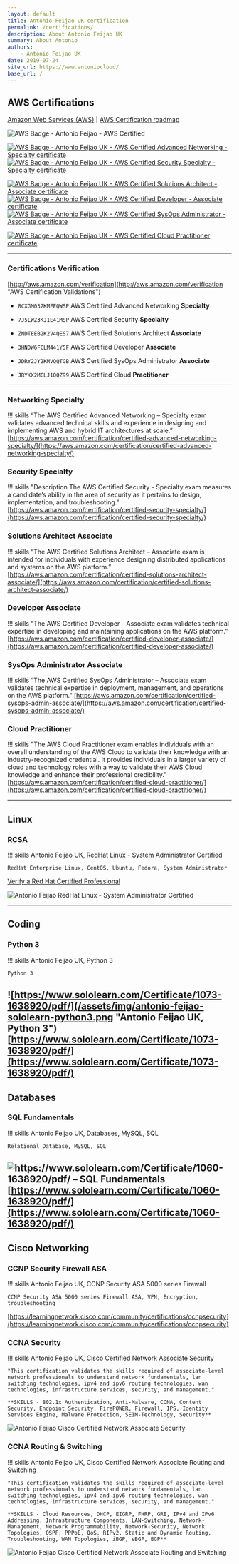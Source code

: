 ```yaml
---
layout: default
title: Antonio Feijao UK certification
permalink: /certifications/
description: About Antonio Feijao UK
summary: About Antonio 
authors:
    - Antonio Feijao UK
date: 2019-07-24
site_url: https://www.antoniocloud/
base_url: /
---
```


## AWS Certifications

[Amazon Web Services (AWS)](https://aws.amazon.com/) | [AWS Certification roadmap](https://aws.amazon.com/certification/#roadmap)

![AWS Badge - Antonio Feijao - AWS Certified](/assets/img/aws-certified-logo-1176x600-color.png#thumbnail)

[![AWS Badge - Antonio Feijao UK - AWS Certified Advanced Networking - Specialty certificate][1]][2]
[![AWS Badge - Antonio Feijao UK - AWS Certified Security Specialty  - Specialty certificate][3]][4]

[![AWS Badge - Antonio Feijao UK - AWS Certified Solutions Architect - Associate certificate][5]][6]
[![AWS Badge - Antonio Feijao UK - AWS Certified Developer - Associate certificate][7]][8]
[![AWS Badge - Antonio Feijao UK - AWS Certified SysOps Administrator - Associate certificate][9]][10]

[![AWS Badge - Antonio Feijao UK - AWS Certified Cloud Practitioner certificate][11]][12]



[1]: /assets/img/Antonio-Feijao-AWS-Certified-Advanced-Networking-Specialty.png#thumbnail "Antonio Feijao UK, aws-certified-advanced-networking-specialty-certificated"
[2]: https://www.certmetrics.com/amazon/public/badge.aspx?i=6&t=c&d=2018-11-20&ci=AWS00280650

[3]: /assets/img/Antonio-Feijao-AWS-Certified-Security-Specialty.png#thumbnail "Antonio Feijao UK, aws-certified-security-specialty-certificated"
[4]: https://www.certmetrics.com/amazon/public/badge.aspx?i=7&t=c&d=2019-02-26&ci=AWS00280650


[5]: /assets/img/Antonio-Feijao-AWS-Certified-Solutions-Architect-Associate.png#thumbnail "Antonio Feijao UK, aws-certified-solutions-architect-associate-certificate"
[6]: https://www.certmetrics.com/amazon/public/badge.aspx?i=1&t=c&d=2017-07-17&ci=AWS00280650

[7]: /assets/img/Antonio-Feijao-AWS-Certified-Developer-Associate.png#thumbnail "Antonio Feijao UK, aws-certified-developer-associate-certificate"
[8]: https://www.certmetrics.com/amazon/public/badge.aspx?i=2&t=c&d=2018-01-29&ci=AWS00280650

[9]: /assets/img/Antonio-Feijao-AWS-Certified-SysOps-Administrator-Associate.png#thumbnail "Antonio Feijao UK, aws-certified-sysops-administrator-associate-certificate"
[10]: https://www.certmetrics.com/amazon/public/badge.aspx?i=3&t=c&d=2018-11-21&ci=AWS00280650


[11]: /assets/img/Antonio-Feijao-AWS-Certified-Cloud-Practitioner.png#thumbnail "Antonio Feijao UK, AWS Certified Cloud Practitioner"
[12]: https://www.certmetrics.com/amazon/public/badge.aspx?i=9&t=c&d=2019-02-25&ci=AWS00280650

---

### Certifications Verification

[http://aws.amazon.com/verification](http://aws.amazon.com/verification "AWS Certification Validations")

- `8CXGM032KMFEQWSP` AWS Certified Advanced Networking **Specialty**

- `7J5LWZ3KJ1E41MSP` AWS Certified Security **Specialty**

- `ZNDTEEB2K2V4QES7` AWS Certified Solutions Architect **Associate**

- `3HNDW6FCLM441Y5F` AWS Certified Developer **Associate**

- `JDRY2JY2KMVQQTGB` AWS Certified SysOps Administrator **Associate**
  
- `JRYKX2MCLJ1QQZ99` AWS Certified Cloud **Practitioner**
  
---

### Networking Specialty

!!! skills
    “The AWS Certified Advanced Networking – Specialty exam validates advanced technical skills and experience in designing and implementing AWS and hybrid IT architectures at scale.”
    [https://aws.amazon.com/certification/certified-advanced-networking-specialty/](https://aws.amazon.com/certification/certified-advanced-networking-specialty/)

### Security Specialty

!!! skills
    "Description The AWS Certified Security - Specialty exam measures a candidate’s ability in the area of security as it pertains to design, implementation, and troubleshooting."
    [https://aws.amazon.com/certification/certified-security-specialty/](https://aws.amazon.com/certification/certified-security-specialty/)

### Solutions Architect Associate

!!! skills
    “The AWS Certified Solutions Architect – Associate exam is intended for individuals with experience designing distributed applications and systems on the AWS platform.”
    [https://aws.amazon.com/certification/certified-solutions-architect-associate/](https://aws.amazon.com/certification/certified-solutions-architect-associate/)

### Developer Associate

!!! skills
    “The AWS Certified Developer – Associate exam validates technical expertise in developing and maintaining applications on the AWS platform.”
    [https://aws.amazon.com/certification/certified-developer-associate/](https://aws.amazon.com/certification/certified-developer-associate/)

### SysOps Administrator Associate

!!! skills
    “The AWS Certified SysOps Administrator – Associate exam validates technical expertise in deployment, management, and operations on the AWS platform.”
    [https://aws.amazon.com/certification/certified-sysops-admin-associate/](https://aws.amazon.com/certification/certified-sysops-admin-associate/)

### Cloud Practitioner

!!! skills
    "The AWS Cloud Practitioner exam enables individuals with an overall understanding of the AWS Cloud to validate their knowledge with an industry-recognized credential. It provides individuals in a larger variety of cloud and technology roles with a way to validate their AWS Cloud knowledge and enhance their professional credibility."
    [https://aws.amazon.com/certification/certified-cloud-practitioner/](https://aws.amazon.com/certification/certified-cloud-practitioner/)

---

## Linux

### RCSA

!!! skills
    Antonio Feijao UK, RedHat Linux - System Administrator Certified

    RedHat Enterprise Linux, CentOS, Ubuntu, Fedora, System Administrator

[Verify a Red Hat Certified Professional](https://www.redhat.com/rhtapps/services/verify?certId=130-167-661)

![Antonio Feijao RedHat Linux - System Administrator Certified](/assets/img/antonio-feijao-redhat-certified-sys-admin.png#thumbnail "Antonio Feijao UK, RedHat Linux - System Administrator Certified")

---

## Coding

### Python 3

!!! skills
    Antonio Feijao UK, Python 3

    Python 3

![https://www.sololearn.com/Certificate/1073-1638920/pdf/](/assets/img/antonio-feijao-sololearn-python3.png "Antonio Feijao UK, Python 3")
[https://www.sololearn.com/Certificate/1073-1638920/pdf/](https://www.sololearn.com/Certificate/1073-1638920/pdf/)
---

## Databases

### SQL Fundamentals

!!! skills
    Antonio Feijao UK, Databases, MySQL, SQL
    
    Relational Database, MySQL, SQL

![https://www.sololearn.com/Certificate/1060-1638920/pdf/ – SQL Fundamentals](/assets/img/antonio-feijao-sololearn-sql-fundamentals.png "Antonio Feijao UK, Databases, MySQL, SQL")
[https://www.sololearn.com/Certificate/1060-1638920/pdf/](https://www.sololearn.com/Certificate/1060-1638920/pdf/)
---

## Cisco Networking

### CCNP Security Firewall ASA

!!! skills
    Antonio Feijao UK, CCNP Security ASA 5000 series Firewall

    CCNP Security ASA 5000 series Firewall ASA, VPN, Encryption, troubleshooting

[https://learningnetwork.cisco.com/community/certifications/ccnpsecurity](https://learningnetwork.cisco.com/community/certifications/ccnpsecurity)

### CCNA Security

!!! skills
    Antonio Feijao UK, Cisco Certified Network Associate Security
    
    "This certification validates the skills required of associate-level network professionals to understand network fundamentals, lan switching technologies, ipv4 and ipv6 routing technologies, wan technologies, infrastructure services, security, and management."
    
    **SKILLS - 802.1x Authentication, Anti-Malware, CCNA, Content Security, Endpoint Security, FirePOWER, Firewall, IPS, Identity Services Engine, Malware Protection, SEIM-Technology, Security**

![Antonio Feijao Cisco Certified Network Associate Security](/assets/img/cisco-ccna-security.png#thumbnail "Antonio Feijao UK, Cisco CCNA Security")

### CCNA Routing & Switching

!!! skills
    Antonio Feijao UK, Cisco Certified Network Associate Routing and Switching

    "This certification validates the skills required of associate-level network professionals to understand network fundamentals, lan switching technologies, ipv4 and ipv6 routing technologies, wan technologies, infrastructure services, security, and management."
    
    **SKILLS - Cloud Resources, DHCP, EIGRP, FHRP, GRE, IPv4 and IPv6 Addressing, Infrastructure Components, LAN-Switching, Network-Management, Network Programmability, Network-Security, Network Topologies, OSPF, PPPoE, QoS, RIPv2, Static and Dynamic Routing, Troubleshooting, WAN Topologies, iBGP, eBGP, BGP**

![Antonio Feijao Cisco Certified Network Associate Routing and Switching](/assets/img/cisco-ccna-r-26s.png#thumbnail "Antonio Feijao UK, Cisco CCNA Routing and Switching")
